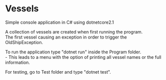 # Vessels
Simple console application in C# using dotnetcore2.1

A collection of vessels are created when first running the program.  
The first vessel causing an exception in order to trigger the OldShipException.

To run the application type "dotnet run" inside the Program folder.  
    - This leads to a menu with the option of printing all vessel names or the full information.

For testing, go to Test folder and type "dotnet test".